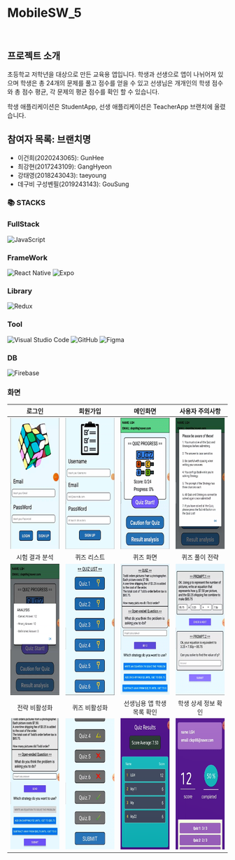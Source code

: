 # MobileSW_5
<br>

## 프로젝트 소개
초등학교 저학년을 대상으로 만든 교육용 앱입니다. 학생과 선생으로 앱이 나뉘어져 있으며
학생은 총 24개의 문제를 풀고 점수를 얻을 수 있고 선생님은 개개인의 학생 점수와 총 점수 평균, 각 문제의 평균 점수를 확인 할 수 있습니다.

학생 애플리케이션은 StudentApp, 선생 애플리케이션은 TeacherApp 브랜치에 올렸습니다.

## 참여자 목록: 브랜치명
- 이건희(2020243065): GunHee
- 최강현(2017243109): GangHyeon
- 강태영(2018243043): taeyoung
- 데구비 구성벤필(2019243143): GouSung

### 📚 STACKS

### FullStack
![JavaScript](https://img.shields.io/badge/javascript-%23323330.svg?style=for-the-badge&logo=javascript&logoColor=%23F7DF1E)

### FrameWork
![React Native](https://img.shields.io/badge/react_native-%2320232a.svg?style=for-the-badge&logo=react&logoColor=%2361DAFB)
![Expo](https://img.shields.io/badge/expo-1C1E24?style=for-the-badge&logo=expo&logoColor=#D04A37)

### Library
![Redux](https://img.shields.io/badge/redux-%23593d88.svg?style=for-the-badge&logo=redux&logoColor=white)

### Tool
![Visual Studio Code](https://img.shields.io/badge/Visual%20Studio%20Code-0078d7.svg?style=for-the-badge&logo=visual-studio-code&logoColor=white)
![GitHub](https://img.shields.io/badge/github-%23121011.svg?style=for-the-badge&logo=github&logoColor=white)
![Figma](https://img.shields.io/badge/figma-%23F24E1E.svg?style=for-the-badge&logo=figma&logoColor=white)

### DB
![Firebase](https://img.shields.io/badge/Firebase-FFCA28?style=for-the-badge&logo=firebase&logoColor=black)


### 화면
| 로그인 | 회원가입 | 메인화면 | 사용자 주의사항 |
| :------------: | :------------: |:------------:|:------------:|
|<img src="https://github.com/kty0602/MobileSW_5/blob/StudentApp/%EC%9D%B4%EB%AF%B8%EC%A7%80/image02.png" width="250" height="300"/>|<img src="https://github.com/kty0602/MobileSW_5/blob/StudentApp/%EC%9D%B4%EB%AF%B8%EC%A7%80/image03.png" width="250" height="300"/>|<img src="https://github.com/kty0602/MobileSW_5/blob/StudentApp/%EC%9D%B4%EB%AF%B8%EC%A7%80/image04.png" width="250" height="300"/>|<img src="https://github.com/kty0602/MobileSW_5/blob/StudentApp/%EC%9D%B4%EB%AF%B8%EC%A7%80/image05.png" width="250" height="300"/>|
| 시험 결과 분석 | 퀴즈 리스트 | 퀴즈 화면 | 퀴즈 풀이 전략 |
|<img src="https://github.com/kty0602/MobileSW_5/blob/StudentApp/%EC%9D%B4%EB%AF%B8%EC%A7%80/image06.png" width="250" height="300"/>|<img src="https://github.com/kty0602/MobileSW_5/blob/StudentApp/%EC%9D%B4%EB%AF%B8%EC%A7%80/image07.png" width="250" height="300"/>|<img src="https://github.com/kty0602/MobileSW_5/blob/StudentApp/%EC%9D%B4%EB%AF%B8%EC%A7%80/image08.png" width="250" height="300"/>|<img src="https://github.com/kty0602/MobileSW_5/blob/StudentApp/%EC%9D%B4%EB%AF%B8%EC%A7%80/image09.png" width="250" height="300"/>|
| 전략 비활성화 | 퀴즈 비활성화 | 선생님용 앱 학생 목록 확인 | 학생 상세 정보 확인 |
|<img src="https://github.com/kty0602/MobileSW_5/blob/StudentApp/%EC%9D%B4%EB%AF%B8%EC%A7%80/image10.png" width="250" height="300"/>|<img src="https://github.com/kty0602/MobileSW_5/blob/StudentApp/%EC%9D%B4%EB%AF%B8%EC%A7%80/image11.png" width="250" height="300"/>|<img src="https://github.com/kty0602/MobileSW_5/blob/StudentApp/%EC%9D%B4%EB%AF%B8%EC%A7%80/image12.png" width="250" height="300"/>|<img src="https://github.com/kty0602/MobileSW_5/blob/StudentApp/%EC%9D%B4%EB%AF%B8%EC%A7%80/image13.png" width="250" height="300"/>|
